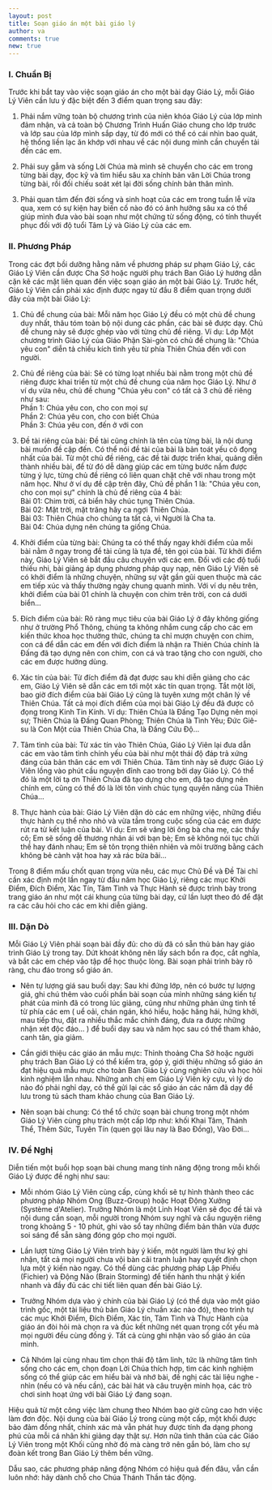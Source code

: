 ```yaml
---
layout: post
title: Soạn giáo án một bài giáo lý
author: va
comments: true
new: true
---
```


### I. Chuẩn Bị

Trước khi bắt tay vào việc soạn giáo án cho một bài dạy Giáo Lý, mỗi Giáo Lý Viên cần lưu ý đặc biệt đến 3 điểm quan trọng sau đây:

1. Phải nắm vững toàn bộ chương trình của niên khóa Giáo Lý của lớp mình đảm nhận, và cả toàn bộ Chương Trình Huấn Giáo chung cho lớp trước và lớp sau của lớp mình sắp dạy, từ đó mới có thể có cái nhìn bao quát, hệ thống liền lạc ăn khớp với nhau về các nội dung mình cần chuyển tải đến các em.

2. Phải suy gẫm và sống Lời Chúa mà mình sẽ chuyển cho các em trong từng bài dạy, đọc kỹ và tìm hiểu sâu xa chính bản văn Lời Chúa trong từng bài, rồi đối chiếu soát xét lại đời sống chính bản thân mình.

3. Phải quan tâm đến đời sống và sinh hoạt của các em trong tuần lễ vừa qua, xem có sự kiện hay biến cố nào đó có ảnh hưởng sâu xa có thể giúp mình đưa vào bài soạn như một chứng từ sống động, có tính thuyết phục đối với độ tuổi Tâm Lý và Giáo Lý của các em.

### II. Phương Pháp

Trong các đợt bồi dưỡng hằng năm về phương pháp sư phạm Giáo Lý, các Giáo Lý Viên cần được Cha Sở hoặc người phụ trách Ban Giáo Lý hướng dẫn cặn kẽ các mặt liên quan đến việc soạn giáo án một bài Giáo Lý. Trước hết, Giáo Lý Viên cần phải xác định được ngay từ đầu 8 điểm quan trọng dưới đây của một bài Giáo Lý:

1. Chủ đề chung của bài: Mỗi năm học Giáo Lý đều có một chủ đề chung duy nhất, thâu tóm toàn bộ nội dung các phần, các bài sẽ được dạy. Chủ đề chung này sẽ được ghép vào với từng chủ đề riêng. Ví dụ: Lớp Một chương trình Giáo Lý của Giáo Phận Sài-gòn có chủ đề chung là: "Chúa yêu con" diễn tả chiều kích tình yêu từ phía Thiên Chúa đến với con người.

2. Chủ đề riêng của bài: Sẽ có từng loạt nhiều bài nằm trong một chủ đề riêng được khai triển từ một chủ đề chung của năm học Giáo Lý. Như ở ví dụ vừa nêu, chủ đề chung "Chúa yêu con" có tất cả 3 chủ đề riêng như sau:  
   Phần 1: Chúa yêu con, cho con mọi sự  
   Phần 2: Chúa yêu con, cho con biết Chúa  
   Phần 3: Chúa yêu con, đến ở với con

3. Ðề tài riêng của bài: Ðề tài cũng chính là tên của từng bài, là nội dung bài muốn đề cập đến. Có thể nói đề tài của bài là bản toát yếu cô đọng nhất của bài. Từ một chủ đề riêng, các đề tài được triển khai, quảng diễn thành nhiều bài, để từ đó dễ dàng giúp các em từng bước nắm được từng ý lực, từng chủ đề riêng có liên quan chặt chẽ với nhau trong một năm học. Như ở ví dụ đề cập trên đây, Chủ đề phần 1 là: "Chúa yêu con, cho con mọi sự" chính là chủ đề riêng của 4 bài:  
   Bài 01: Chim trời, cá biển hãy chúc tụng Thiên Chúa.  
   Bài 02: Mặt trời, mặt trăng hãy ca ngợi Thiên Chúa.  
   Bài 03: Thiên Chúa cho chúng ta tất cả, vì Người là Cha ta.  
   Bài 04: Chúa dựng nên chúng ta giống Chúa.

4. Khởi điểm của từng bài: Chúng ta có thể thấy ngay khởi điểm của mỗi bài nằm ở ngay trong đề tài cũng là tựa đề, tên gọi của bài. Từ khởi điểm này, Giáo Lý Viên sẽ bắt đầu câu chuyện với các em. Ðối với các độ tuổi thiếu nhi, bài giảng áp dụng phương pháp quy nạp, nên Giáo Lý Viên sẽ có khởi điểm là những chuyện, những sự vật gần gũi quen thuộc mà các em tiếp xúc và thấy thường ngày chung quanh mình. Với ví dụ nêu trên, khởi điểm của bài 01 chính là chuyện con chim trên trời, con cá dưới biển...

5. Ðích điểm của bài: Rõ ràng mục tiêu của bài Giáo Lý ở đây không giống như ở trường Phổ Thông, chúng ta không nhắm cung cấp cho các em kiến thức khoa học thường thức, chúng ta chỉ mượn chuyện con chim, con cá để dẫn các em đến với đích điểm là nhận ra Thiên Chúa chính là Ðấng đã tạo dựng nên con chim, con cá và trao tặng cho con người, cho các em được hưởng dùng.

6. Xác tín của bài: Từ đích điểm đã đạt được sau khi diễn giảng cho các em, Giáo Lý Viên sẽ dẫn các em tới một xác tín quan trọng. Tắt một lời, bao giờ đích điểm của bài Giáo Lý cũng là tuyên xưng một chân lý về Thiên Chúa. Tất cả mọi đích điểm của mọi bài Giáo Lý đều đã được cô đọng trong Kinh Tin Kính. Ví dụ: Thiên Chúa là Ðấng Tạo Dựng nên mọi sự; Thiên Chúa là Ðấng Quan Phòng; Thiên Chúa là Tình Yêu; Ðức Giê-su là Con Một của Thiên Chúa Cha, là Ðấng Cứu Ðộ...

7. Tâm tình của bài: Từ xác tín vào Thiên Chúa, Giáo Lý Viên lại đưa dẫn các em vào tâm tình chính yếu của bài như một thái độ đáp trả xứng đáng của bản thân các em với Thiên Chúa. Tâm tình này sẽ được Giáo Lý Viên lồng vào phút cầu nguyện đỉnh cao trong bởi dạy Giáo Lý. Có thể đó là một lời tạ ơn Thiên Chúa đã tạo dựng cho em, đã tạo dựng nên chính em, cũng có thể đó là lời tôn vinh chúc tụng quyền năng của Thiên Chúa...

8. Thực hành của bài: Giáo Lý Viên dặn dò các em những việc, những điều thực hành cụ thể nho nhỏ và vừa tầm trong cuộc sống của các em được rút ra từ kết luận của bài. Ví dụ: Em sẽ vâng lời ông bà cha mẹ, các thầy cô; Em sẽ sống dễ thương nhân ái với bạn bè; Em sẽ không nói tục chửi thề hay đánh nhau; Em sẽ tôn trọng thiên nhiên và môi trường bằng cách không bẻ cành vặt hoa hay xả rác bừa bãi...

Trong 8 điểm mấu chốt quan trọng vừa nêu, các mục Chủ Ðề và Ðề Tài chỉ cần xác định một lần ngay từ đầu năm học Giáo Lý, riêng các mục Khởi Ðiểm, Ðích Ðiểm, Xác Tín, Tâm Tình và Thực Hành sẽ được trình bày trong trang giáo án như một cái khung của từng bài dạy, cứ lần lượt theo đó để đặt ra các câu hỏi cho các em khi diễn giảng.

### III. Dặn Dò

Mỗi Giáo Lý Viên phải soạn bài đầy đủ: cho dù đã có sẵn thủ bản hay giáo trình Giáo Lý trong tay. Dứt khoát không nên lấy sách bổn ra đọc, cắt nghĩa, và bắt các em chép vào tập để học thuộc lòng. Bài soạn phải trình bày rõ ràng, chu đáo trong sổ giáo án.

- Nên tự lượng giá sau buổi dạy: Sau khi đứng lớp, nên có bước tự lượng giá, ghi chú thêm vào cuối phần bài soạn của mình những sáng kiến tự phát của mình đã có trong lúc giảng, cũng như những phản ứng tinh tế từ phía các em ( uể oải, chán ngán, khó hiểu, hoặc hăng hái, hứng khởi, mau tiếp thu, đặt ra nhiều thắc mắc chính đáng, đưa ra được những nhận xét độc đáo... ) để buổi dạy sau và năm học sau có thể tham khảo, canh tân, gia giảm.

- Cần giới thiệu các giáo án mẫu mực: Thỉnh thoảng Cha Sở hoặc người phụ trách Ban Giáo Lý có thể kiểm tra, góp ý, giới thiệu những sổ giáo án đạt hiệu quả mẫu mực cho toàn Ban Giáo Lý cùng nghiên cứu và học hỏi kinh nghiệm lẫn nhau. Những anh chị em Giáo Lý Viên kỳ cựu, vì lý do nào đó phải nghỉ dạy, có thể gửi lại các sổ giáo án các năm đã dạy để lưu trong tủ sách tham khảo chung của Ban Giáo Lý.

- Nên soạn bài chung: Có thể tổ chức soạn bài chung trong một nhóm Giáo Lý Viên cùng phụ trách một cấp lớp như: khối Khai Tâm, Thánh Thể, Thêm Sức, Tuyên Tín (quen gọi lâu nay là Bao Ðồng), Vào Ðời...

### IV. Ðề Nghị

Diễn tiến một buổi họp soạn bài chung mang tính năng động trong mỗi khối Giáo Lý được đề nghị như sau:

- Mỗi nhóm Giáo Lý Viên cùng cấp, cùng khối sẽ tự hình thành theo các phương pháp Nhóm Ong (Buzz-Group) hoặc Hoạt Ðộng Xưởng (Système d'Atelier). Trưởng Nhóm là một Linh Hoạt Viên sẽ đọc đề tài và nội dung cần soạn, mỗi người trong Nhóm suy nghĩ và cầu nguyện riêng trong khoảng 5 - 10 phút, ghi vào sổ tay những điểm bản thân vừa được soi sáng để sẵn sàng đóng góp cho mọi người.

- Lần lượt từng Giáo Lý Viên trình bày ý kiến, một người làm thư ký ghi nhận, tất cả mọi người chưa vội bàn cãi tranh luận hay quyết định chọn lựa một ý kiến nào ngay. Có thể dùng các phương pháp Lập Phiếu (Fichier) và Ðộng Não (Brain Storming) để tiến hành thu nhặt ý kiến nhanh và đầy đủ các chi tiết liên quan đến bài Giáo Lý.

- Trưởng Nhóm dựa vào ý chính của bài Giáo Lý (có thể dựa vào một giáo trình gốc, một tài liệu thủ bản Giáo Lý chuần xác nào đó), theo trình tự các mục Khởi Ðiểm, Ðích Ðiểm, Xác tín, Tâm Tình và Thực Hành của giáo án đòi hỏi mà chọn ra và đúc kết những nét quan trọng cốt yếu mà mọi người đều cùng đồng ý. Tất cả cùng ghi nhận vào sổ giáo án của mình.

- Cả Nhóm lại cùng nhau tìm chọn thái độ tâm linh, tức là những tâm tình sống cho các em, chọn đoạn Lời Chúa thích hợp, tìm các kinh nghiệm sống có thể giúp các em hiểu bài và nhớ bài, đề nghị các tài liệu nghe - nhìn (nếu có và nếu cần), các bài hát và câu truyện minh họa, các trò chơi sinh hoạt ứng với bài Giáo Lý đang soạn.

Hiệu quả từ một công việc làm chung theo Nhóm bao giờ cũng cao hơn việc làm đơn độc. Nội dung của bài Giáo Lý trong cùng một cấp, một khối được bảo đảm đồng nhất, chính xác mà vẫn phát huy được tính đa dạng phong phú của mỗi cá nhân khi giảng dạy thật sự. Hơn nữa tình thân của các Giáo Lý Viên trong một Khối cũng nhờ đó mà càng trở nên gắn bó, làm cho sự đoàn kết trong Ban Giáo Lý thêm bền vững.

Dẫu sao, các phương pháp năng động Nhóm có hiệu quả đến đâu, vẫn cần luôn nhớ: hãy dành chỗ cho Chúa Thánh Thần tác động.
